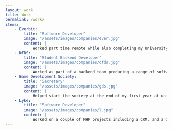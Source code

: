 ```yaml
---
layout: work
title: Work
permalink: /work/
items:
    - Everbit:
        title: "Software Developer"
        image: "/assets/images/companies/ever.jpg"
        content: | 
            Worked part time remote while also completing my University Second year. Worked on a range of projects for clients, mostly using Flutter as a frontend and PHP as a backend. Some projects include BLE Lighting, [Wellmatch backend](/projects/work/#Wellmatch%20(Everbit)) and [Meals](/projects/work/#Meals%20(Everbit)).
    - DFDS:
        title: "Student Backend Developer"
        image: "/assets/images/companies/dfds.jpg"
        content: | 
            Worked as part of a backend team producing a range of software that keep the UK's larest port running, as well as DFDS ports across Europe. Technologies included C# AWS lambdas and terraform pipelines. [More Info](/projects/work/#Gate%20control%20(DFDS))
    - Game Development Society:
        title: "Secretary"
        image: "/assets/images/companies/gds.jpg"
        content: | 
            Helped start the society at the end of my first year at university. Created the website as well the automatic mailer system. Taught technical sessions on a range of topics as part of our events. [Website Information](/projects/uni/#Game%20Dev%20Website)
    - Lyke:
        title: "Software Developer"
        image: "/assets/images/companies/l.jpg"
        content: | 
            Worked on a couple of PHP projects including a CRM, and a OpenIDConnect server.
---
```

